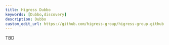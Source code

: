 ```yaml
---
title: Higress Dubbo
keywords: [Dubbo,discovery]
description: Dubbo
custom_edit_url: https://github.com/higress-group/higress-group.github.io/blob/main/i18n/en-us/docusaurus-plugin-content-docs/current/user/dubbo.md
---
```


TBD